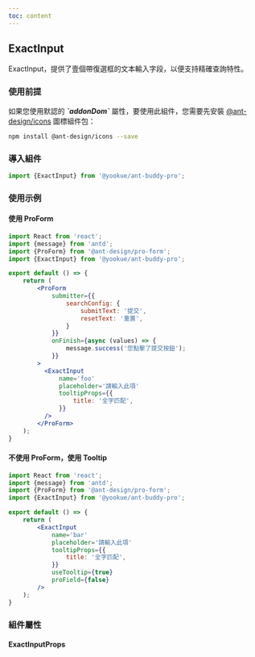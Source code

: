 ```yaml
---
toc: content
---
```


## ExactInput

ExactInput，提供了壹個帶復選框的文本輸入字段，以便支持精確查詢特性。

### 使用前提

<Alert type='info'>
  如果您使用默認的 <b><i>`addonDom`</i></b> 屬性，要使用此組件，您需要先安裝 <a href='https://github.com/ant-design/ant-design-icons' target='_blank'>@ant-design/icons</a> 圖標組件包：
</Alert>

```bash
npm install @ant-design/icons --save
```

### 導入組件

```jsx | pure
import {ExactInput} from '@yookue/ant-buddy-pro';
```

### 使用示例

#### 使用 ProForm

```jsx
import React from 'react';
import {message} from 'antd';
import {ProForm} from '@ant-design/pro-form';
import {ExactInput} from '@yookue/ant-buddy-pro';

export default () => {
    return (
        <ProForm
            submitter={{
                searchConfig: {
                    submitText: '提交',
                    resetText: '重置',
                }
            }}
            onFinish={async (values) => {
                message.success('您點擊了提交按鈕');
            }}
        >
          <ExactInput
              name='foo'
              placeholder='請輸入此項'
              tooltipProps={{
                  title: '全字匹配',
              }}
          />
        </ProForm>
    );
}
```

#### 不使用 ProForm，使用 Tooltip

```jsx
import React from 'react';
import {message} from 'antd';
import {ProForm} from '@ant-design/pro-form';
import {ExactInput} from '@yookue/ant-buddy-pro';

export default () => {
    return (
        <ExactInput
            name='bar'
            placeholder='請輸入此項'
            tooltipProps={{
                title: '全字匹配',
            }}
            useTooltip={true}
            proField={false}
        />
    );
}
```

### 組件屬性

#### ExactInputProps

<API src="@/form/ExactInput/index.tsx" hideTitle></API>
